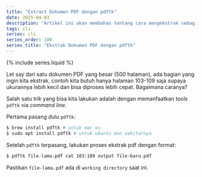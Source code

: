 ```yaml
---
title: "Extract Dokumen PDF dengan pdftk"
date: 2025-04-03
description: "Artikel ini akan membahas tentang cara mengekstrak sebagian halaman file PDF dengan tool CLI bernama pdftk."
tags: cli
series: cli
series_order: 100
series_title: "Ekstrak Dokumen PDF dengan pdftk"
---
```


{% include series.liquid %}

Let say dari satu dokumen PDF yang besar (500 halaman), ada bagian yang ingin kita ekstrak, contoh kita butuh hanya halaman 103-109 saja supaya ukurannya lebih kecil dan bisa diproses lebih cepat. Bagaimana caranya? 

Salah satu trik yang bisa kita lakukan adalah dengan memanfaatkan tools `pdftk` via *command line*. 

Pertama pasang dulu `pdftk`:

```sh
$ brew install pdftk # untuk mac os
$ sudo apt install pdftk # untuk ubuntu dan sekitarnya
```

Setelah `pdftk` terpasang, lakukan proses ekstrak pdf dengan format:

```sh
$ pdftk file-lama.pdf cat 103:109 output file-baru.pdf
```

Pastikan `file-lama.pdf` ada di `working directory` saat ini. 